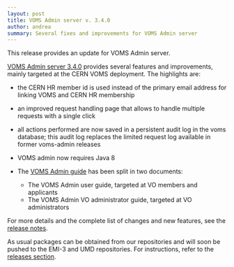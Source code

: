 ```yaml
---
layout: post
title: VOMS Admin server v. 3.4.0
author: andrea
summary: Several fixes and improvements for VOMS Admin server
---
```


This release provides an update for VOMS Admin server.

[VOMS Admin server 3.4.0][rn-admin] provides several features and improvements,
mainly targeted at the CERN VOMS deployment. The highlights are:

- the CERN HR member id is used instead of the primary email address for
  linking VOMS and CERN HR membership

- an improved request handling page that allows to handle multiple requests with a
  single click

- all actions performed are now saved in a persistent audit log in the voms
  database; this audit log replaces the limited request log available in former
  voms-admin releases

- VOMS admin now requires Java 8

- The [VOMS Admin guide][voms-admin-guide] has been split in two documents:
  - The VOMS Admin user guide, targeted at VO members and applicants
  - The VOMS Admin VO administrator guide, targeted at VO administrators

For more details and the complete list of changes and new features, see the
[release notes][rn-admin].

As usual packages can be obtained from our repositories and will soon be pushed
to the EMI-3 and UMD repositories. For instructions, refer to  the [releases
section][releases].

[rn-admin]: {{site.baseurl}}/release-notes/voms-admin-server/3.4.0
[voms-admin-guide]: {{site.baseurl}}/documentation/voms-admin-guide/3.4.0
[releases]: {{site.baseurl}}/releases.html
